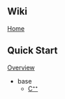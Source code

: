 ## Wiki
[Home](https://github.com/SGpp/SGpp/wiki)

## Quick Start
[Overview](https://github.com/SGpp/SGpp/wiki/Quick-Start)
* base
    * [C⁺⁺](https://github.com/SGpp/SGpp/wiki/Base-quick-start-(C%E2%81%BA%E2%81%BA))